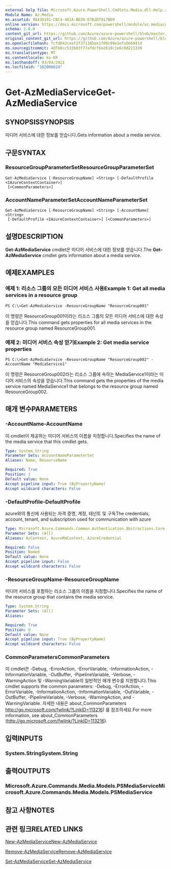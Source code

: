 ```yaml
---
external help file: Microsoft.Azure.PowerShell.Cmdlets.Media.dll-Help.xml
Module Name: Az.Media
ms.assetid: 9843D191-CBC4-481A-BD36-D7B2D7917BD9
online version: https://docs.microsoft.com/powershell/module/az.media/get-azmediaservice
schema: 2.0.0
content_git_url: https://github.com/Azure/azure-powershell/blob/master/src/Media/Media/help/Get-AzMediaService.md
original_content_git_url: https://github.com/Azure/azure-powershell/blob/master/src/Media/Media/help/Get-AzMediaService.md
ms.openlocfilehash: fcfd642ceaf2f371385ee1f09c99e1efa566941d
ms.sourcegitcommit: 4dfb0cc533b83f77afdcfbe2618c1e6c8d221330
ms.translationtype: MT
ms.contentlocale: ko-KR
ms.lasthandoff: 03/04/2021
ms.locfileid: "102006624"
---
```

# <span data-ttu-id="193dd-101">Get-AzMediaService</span><span class="sxs-lookup"><span data-stu-id="193dd-101">Get-AzMediaService</span></span>

## <span data-ttu-id="193dd-102">SYNOPSIS</span><span class="sxs-lookup"><span data-stu-id="193dd-102">SYNOPSIS</span></span>
<span data-ttu-id="193dd-103">미디어 서비스에 대한 정보를 얻습니다.</span><span class="sxs-lookup"><span data-stu-id="193dd-103">Gets information about a media service.</span></span>

## <span data-ttu-id="193dd-104">구문</span><span class="sxs-lookup"><span data-stu-id="193dd-104">SYNTAX</span></span>

### <span data-ttu-id="193dd-105">ResourceGroupParameterSet</span><span class="sxs-lookup"><span data-stu-id="193dd-105">ResourceGroupParameterSet</span></span>
```
Get-AzMediaService [-ResourceGroupName] <String> [-DefaultProfile <IAzureContextContainer>]
 [<CommonParameters>]
```

### <span data-ttu-id="193dd-106">AccountNameParameterSet</span><span class="sxs-lookup"><span data-stu-id="193dd-106">AccountNameParameterSet</span></span>
```
Get-AzMediaService [-ResourceGroupName] <String> [-AccountName] <String>
 [-DefaultProfile <IAzureContextContainer>] [<CommonParameters>]
```

## <span data-ttu-id="193dd-107">설명</span><span class="sxs-lookup"><span data-stu-id="193dd-107">DESCRIPTION</span></span>
<span data-ttu-id="193dd-108">**Get-AzMediaService** cmdlet은 미디어 서비스에 대한 정보를 얻습니다.</span><span class="sxs-lookup"><span data-stu-id="193dd-108">The **Get-AzMediaService** cmdlet gets information about a media service.</span></span>

## <span data-ttu-id="193dd-109">예제</span><span class="sxs-lookup"><span data-stu-id="193dd-109">EXAMPLES</span></span>

### <span data-ttu-id="193dd-110">예제 1: 리소스 그룹의 모든 미디어 서비스 사용</span><span class="sxs-lookup"><span data-stu-id="193dd-110">Example 1: Get all media services in a resource group</span></span>
```
PS C:\>Get-AzMediaService -ResourceGroupName "ResourceGroup001"
```

<span data-ttu-id="193dd-111">이 명령은 ResourceGroup001이라는 리소스 그룹의 모든 미디어 서비스에 대한 속성을 얻습니다.</span><span class="sxs-lookup"><span data-stu-id="193dd-111">This command gets properties for all media services in the resource group named ResourceGroup001.</span></span>

### <span data-ttu-id="193dd-112">예제 2: 미디어 서비스 속성 얻기</span><span class="sxs-lookup"><span data-stu-id="193dd-112">Example 2: Get media service properties</span></span>
```
PS C:\>Get-AzMediaService -ResourceGroupName "ResourceGroup002" -AccountName "MediaService1"
```

<span data-ttu-id="193dd-113">이 명령은 ResourceGroup002라는 리소스 그룹에 속하는 MediaService1이라는 미디어 서비스의 속성을 얻습니다.</span><span class="sxs-lookup"><span data-stu-id="193dd-113">This command gets the properties of the media service named MediaService1 that belongs to the resource group named ResourceGroup002.</span></span>

## <span data-ttu-id="193dd-114">매개 변수</span><span class="sxs-lookup"><span data-stu-id="193dd-114">PARAMETERS</span></span>

### <span data-ttu-id="193dd-115">-AccountName</span><span class="sxs-lookup"><span data-stu-id="193dd-115">-AccountName</span></span>
<span data-ttu-id="193dd-116">이 cmdlet이 제공하는 미디어 서비스의 이름을 지정합니다.</span><span class="sxs-lookup"><span data-stu-id="193dd-116">Specifies the name of the media service that this cmdlet gets.</span></span>

```yaml
Type: System.String
Parameter Sets: AccountNameParameterSet
Aliases: Name, ResourceName

Required: True
Position: 1
Default value: None
Accept pipeline input: True (ByPropertyName)
Accept wildcard characters: False
```

### <span data-ttu-id="193dd-117">-DefaultProfile</span><span class="sxs-lookup"><span data-stu-id="193dd-117">-DefaultProfile</span></span>
<span data-ttu-id="193dd-118">azure와의 통신에 사용되는 자격 증명, 계정, 테넌트 및 구독</span><span class="sxs-lookup"><span data-stu-id="193dd-118">The credentials, account, tenant, and subscription used for communication with azure</span></span>

```yaml
Type: Microsoft.Azure.Commands.Common.Authentication.Abstractions.Core.IAzureContextContainer
Parameter Sets: (All)
Aliases: AzContext, AzureRmContext, AzureCredential

Required: False
Position: Named
Default value: None
Accept pipeline input: False
Accept wildcard characters: False
```

### <span data-ttu-id="193dd-119">-ResourceGroupName</span><span class="sxs-lookup"><span data-stu-id="193dd-119">-ResourceGroupName</span></span>
<span data-ttu-id="193dd-120">미디어 서비스를 포함하는 리소스 그룹의 이름을 지정합니다.</span><span class="sxs-lookup"><span data-stu-id="193dd-120">Specifies the name of the resource group that contains the media service.</span></span>

```yaml
Type: System.String
Parameter Sets: (All)
Aliases:

Required: True
Position: 0
Default value: None
Accept pipeline input: True (ByPropertyName)
Accept wildcard characters: False
```

### <span data-ttu-id="193dd-121">CommonParameters</span><span class="sxs-lookup"><span data-stu-id="193dd-121">CommonParameters</span></span>
<span data-ttu-id="193dd-122">이 cmdlet은 -Debug, -ErrorAction, -ErrorVariable, -InformationAction, -InformationVariable, -OutBuffer, -PipelineVariable, -Verbose, -WarningAction 및 -WarningVariable의 일반적인 매개 변수를 지원합니다.</span><span class="sxs-lookup"><span data-stu-id="193dd-122">This cmdlet supports the common parameters: -Debug, -ErrorAction, -ErrorVariable, -InformationAction, -InformationVariable, -OutVariable, -OutBuffer, -PipelineVariable, -Verbose, -WarningAction, and -WarningVariable.</span></span> <span data-ttu-id="193dd-123">자세한 내용은 about_CommonParameters http://go.microsoft.com/fwlink/?LinkID=113216) 를 참조하세요.</span><span class="sxs-lookup"><span data-stu-id="193dd-123">For more information, see about_CommonParameters (http://go.microsoft.com/fwlink/?LinkID=113216).</span></span>

## <span data-ttu-id="193dd-124">입력</span><span class="sxs-lookup"><span data-stu-id="193dd-124">INPUTS</span></span>

### <span data-ttu-id="193dd-125">System.String</span><span class="sxs-lookup"><span data-stu-id="193dd-125">System.String</span></span>

## <span data-ttu-id="193dd-126">출력</span><span class="sxs-lookup"><span data-stu-id="193dd-126">OUTPUTS</span></span>

### <span data-ttu-id="193dd-127">Microsoft.Azure.Commands.Media.Models.PSMediaService</span><span class="sxs-lookup"><span data-stu-id="193dd-127">Microsoft.Azure.Commands.Media.Models.PSMediaService</span></span>

## <span data-ttu-id="193dd-128">참고 사항</span><span class="sxs-lookup"><span data-stu-id="193dd-128">NOTES</span></span>

## <span data-ttu-id="193dd-129">관련 링크</span><span class="sxs-lookup"><span data-stu-id="193dd-129">RELATED LINKS</span></span>

[<span data-ttu-id="193dd-130">New-AzMediaService</span><span class="sxs-lookup"><span data-stu-id="193dd-130">New-AzMediaService</span></span>](./New-AzMediaService.md)

[<span data-ttu-id="193dd-131">Remove-AzMediaService</span><span class="sxs-lookup"><span data-stu-id="193dd-131">Remove-AzMediaService</span></span>](./Remove-AzMediaService.md)

[<span data-ttu-id="193dd-132">Set-AzMediaService</span><span class="sxs-lookup"><span data-stu-id="193dd-132">Set-AzMediaService</span></span>](./Set-AzMediaService.md)


